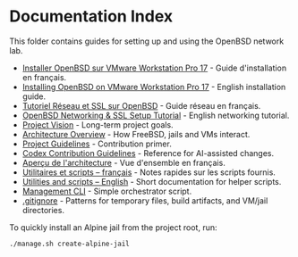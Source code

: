# Documentation Index

This folder contains guides for setting up and using the OpenBSD network lab.

- [Installer OpenBSD sur VMware Workstation Pro 17](fr/README_FR.md) - Guide d'installation en français.
- [Installing OpenBSD on VMware Workstation Pro 17](en/README_EN.md) - English installation guide.
- [Tutoriel Réseau et SSL sur OpenBSD](fr/NETWORK_CHECK_FR.md) - Guide réseau en français.
- [OpenBSD Networking & SSL Setup Tutorial](en/NETWORK_CHECK_EN.md) - English networking tutorial.
- [Project Vision](VISION.md) - Long-term project goals.
- [Architecture Overview](architecture.md) - How FreeBSD, jails and VMs interact.
- [Project Guidelines](../PROMPT.md) - Contribution primer.
- [Codex Contribution Guidelines](../PROMPT.md) - Reference for AI-assisted changes.
- [Aperçu de l'architecture](fr/ARCHITECTURE_FR.md) - Vue d'ensemble en français.
- [Utilitaires et scripts – français](fr/README.md) - Notes rapides sur les scripts fournis.
- [Utilities and scripts – English](en/README.md) - Short documentation for helper scripts.
- [Management CLI](../manage.sh) - Simple orchestrator script.
- [.gitignore](../.gitignore) - Patterns for temporary files, build artifacts, and VM/jail directories.

To quickly install an Alpine jail from the project root, run:

```sh
./manage.sh create-alpine-jail
```
